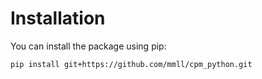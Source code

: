 # Installation

You can install the package using pip:

```sh
pip install git+https://github.com/mmll/cpm_python.git
```